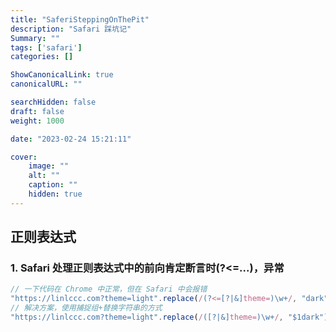 ```yaml
---
title: "SaferiSteppingOnThePit"
description: "Safari 踩坑记"
Summary: ""
tags: ['safari']
categories: []

ShowCanonicalLink: true
canonicalURL: ""

searchHidden: false
draft: false
weight: 1000

date: "2023-02-24 15:21:11"

cover:
    image: ""
    alt: ""
    caption: ""
    hidden: true
---
```


## 正则表达式

### 1. Safari 处理正则表达式中的前向肯定断言时(?<=...)，异常

```js
// 一下代码在 Chrome 中正常，但在 Safari 中会报错
"https://linlccc.com?theme=light".replace(/(?<=[?|&]theme=)\w+/, "dark");
// 解决方案，使用捕捉组+替换字符串的方式
"https://linlccc.com?theme=light".replace(/([?|&]theme=)\w+/, "$1dark");
```
